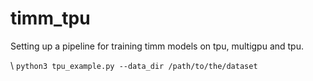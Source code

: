# timm_tpu
Setting up a pipeline for training timm models on tpu, multigpu and tpu.

\ `python3 tpu_example.py --data_dir /path/to/the/dataset`

